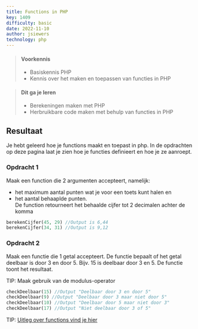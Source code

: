 ```yaml
---
title: Functions in PHP
key: 1409
difficulty: basic
date: 2022-11-10
author: jsiewers
technology: php
---
```



> #### Voorkennis
> * Basiskennis PHP
> * Kennis over het maken en toepassen van functies in PHP

> #### Dit ga je leren
> * Berekeningen maken met PHP
> * Herbruikbare code maken met behulp van functies in PHP

## Resultaat
Je hebt geleerd hoe je functions maakt en toepast in php. In de opdrachten op deze pagina laat je zien hoe je functies definieert en hoe je ze aanroept.

### Opdracht 1
Maak een function die 2 argumenten accepteert, namelijk:
* het maximum aantal punten wat je voor een toets kunt halen en 
* het aantal behaaplde punten.   
De function retourneert het behaalde cijfer tot 2 decimalen achter de komma  
```php
berekenCijfer(45, 29) //Output is 6,44  
berekenCijfer(34, 31) //Output is 9,12   
```
### Opdracht 2
Maak een functie die 1 getal accepteert. De functie bepaalt of het getal deelbaar is door 3 en door 5. Bijv. 15 is deelbaar door 3 en 5. De functie toont het resultaat.  

TIP: Maak gebruik van de modulus-operator  

```php
checkDeelbaar(15) //Output "Deelbaar door 3 en door 5"  
checkDeelbaar(9) //Output "Deelbaar door 3 maar niet door 5"  
checkDeelbaar(10) //Output "Deelbaar door 5 maar niet door 3"  
checkDeelbaar(17) //Output "Niet deelbaar door 3 of 5"  
```

TIP: [Uitleg over functions vind je hier](https://www.edutorial.nl/php/functions/)